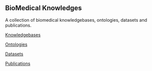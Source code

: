 ## BioMedical Knowledges

A collection of biomedical knowledgebases, ontologies, datasets and publications.

[Knowledgebases](./knowledgebase.md)

[Ontologies](./ontology.md)

[Datasets](./dataset.md)

[Publications](./publication.md)